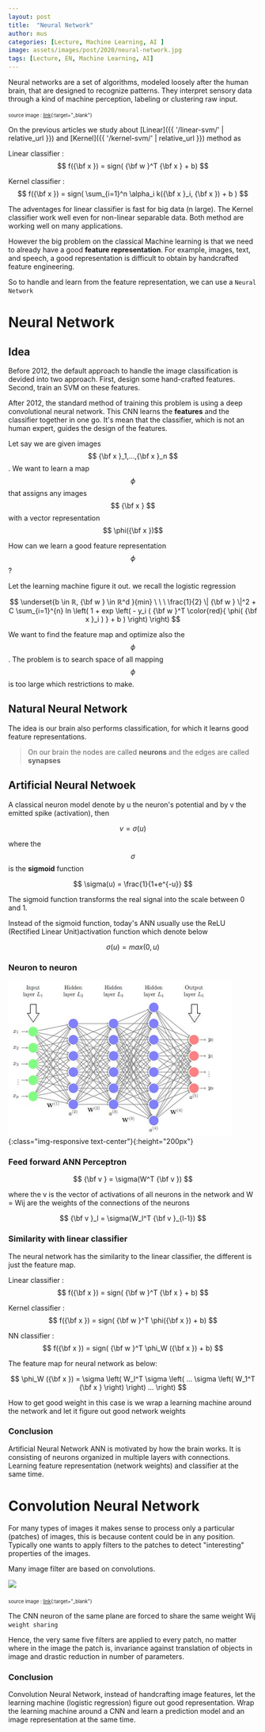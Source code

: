 ```yaml
---
layout: post
title:  "Neural Network"
author: mus
categories: [Lecture, Machine Learning, AI ]
image: assets/images/post/2020/neural-network.jpg
tags: [Lecture, EN, Machine Learning, AI]
---
```


Neural networks are a set of algorithms, modeled loosely after the human brain, that are designed to recognize patterns. They interpret sensory data through a kind of machine perception, labeling or clustering raw input.

<small><small>source image : [link](https://orbograph.com/deep-learning-how-will-it-change-healthcare/){:target="_blank"}</small></small>

On the previous articles we study about [Linear]({{ '/linear-svm/' | relative_url }}) and [Kernel]({{ '/kernel-svm/' | relative_url }}) method as

Linear classifier : $$ f({\bf x }) = sign( {\bf w }^T {\bf x } + b) $$

Kernel classifier : $$ f({\bf x }) = sign( \sum_{i=1}^n \alpha_i k({\bf x }_i, {\bf x }) + b ) $$

The adventages for linear classifier is fast for big data (n large). The Kernel classifier work well even for non-linear separable data. Both method are working well on many applications. 

However the big problem on the classical Machine learning is that we need to already have a good __feature representation__. For example, images, text, and speech, a good representation is difficult to obtain by handcrafted feature engineering.

So to handle and learn from the feature representation, we can use a `Neural Network`

# Neural Network

## Idea
Before 2012, the default approach to handle the image classification is devided into two approach. First, design some hand-crafted features. Second, train an SVM on these features. 

After 2012, the standard method of training this problem is using a deep convolutional neural network. This CNN learns the __features__ and the classifier together in one go. It's mean that the classifier, which is not an human expert, guides the design of the features.

Let say we are given images $$ {\bf x }_1,...,{\bf x }_n $$. We want to learn a map $$ \phi $$ that assigns any images $$ {\bf x } $$ with a vector representation $$ \phi({\bf x })$$

How can we learn a good feature representation $$ \phi $$?

Let the learning machine figure it out. we recall the logistic regression

$$ \underset{b \in ℝ, {\bf w } \in ℝ^d }{min} \ \ \ \frac{1}{2} \| {\bf w } \|^2 +  C \sum_{i=1}^{n} ln 
\left( 1 + exp \left( - y_i ( {\bf w }^T \color{red}{ \phi( {\bf x }_i ) } + b ) \right) \right) 
$$

We want to find the feature map and optimize also the $$ \phi $$. The problem is to search space of all mapping $$ \phi $$ is too large which restrictions to make.

## Natural Neural Network
The idea is our brain also performs classification, for which it learns good feature representations. 

>On our brain the nodes are called __neurons__ and the edges are called __synapses__


## Artificial Neural Netwoek
A classical neuron model denote by u the neuron's potential and by v the emitted spike (activation), then

$$ v = \sigma(u) $$

where the $$ \sigma $$ is the __sigmoid__ function 

$$ \sigma(u) = \frac{1}{1+e^{-u}} $$

The sigmoid function transforms the real signal into the scale between 0 and 1. 

Instead of the sigmoid function, today's ANN usually use the ReLU (Rectified Linear Unit)activation function which denote below

$$ \sigma(u) = max(0,u) $$

### Neuron to neuron
![Neural Network](/assets/images/post/2020/neural-network.jpg){:class="img-responsive text-center"}{:height="200px"} 

### Feed forward ANN Perceptron

$$ {\bf v } = \sigma(W^T {\bf v }) $$

where the v is the vector of activations of all neurons in the network and W = Wij are the weights of the connections of the neurons

$$ {\bf v }_l = \sigma(W_l^T {\bf v }_{l-1}) $$

### Similarity with linear classifier
The neural network has the similarity to the linear classifier, the different is just the feature map.

Linear classifier : $$ f({\bf x }) = sign( {\bf w }^T {\bf x } + b) $$

Kernel classifier : $$ f({\bf x }) = sign( {\bf w }^T \phi({\bf x }) + b) $$

NN classifier : $$ f({\bf x }) = sign( {\bf w }^T \phi_W ({\bf x }) + b) $$


The feature map for neural network as below: 

$$ \phi_W ({\bf x }) = \sigma \left( W_l^T \sigma \left( ... \sigma \left( W_1^T {\bf x } \right) \right) ... \right) $$

How to get good weight in this case is we wrap a learning machine around the network and let it figure out good network weights

### Conclusion
Artificial Neural Network ANN is motivated by how the brain works. It is consisting of neurons organized in multiple layers with connections. Learning feature representation (network weights) and classifier at the same time.

# Convolution Neural Network
For many types of images it makes sense to process only a particular (patches) of images, this is because content could be in any position. Typically one wants to apply filters to the patches to detect "interesting" properties of the images.

Many image filter are based on convolutions.

![](https://media.giphy.com/media/i4NjAwytgIRDW/giphy.gif)

<small><small>source image : [link](https://giphy.com/gifs/blog-daniel-keypoints-i4NjAwytgIRDW){:target="_blank"}</small></small>

The CNN neuron of the same plane are forced to share the same weight Wij `weight sharing`

Hence, the very same five filters are applied to every patch, no matter where in the image the patch is, invariance against translation of objects in image and drastic reduction in number of parameters.

### Conclusion
Convolution Neural Network, instead of handcrafting image features, let the learning machine (logistic regression) figure out good representation. Wrap the learning machine around a CNN and learn a prediction model and an image representation at the same time.











